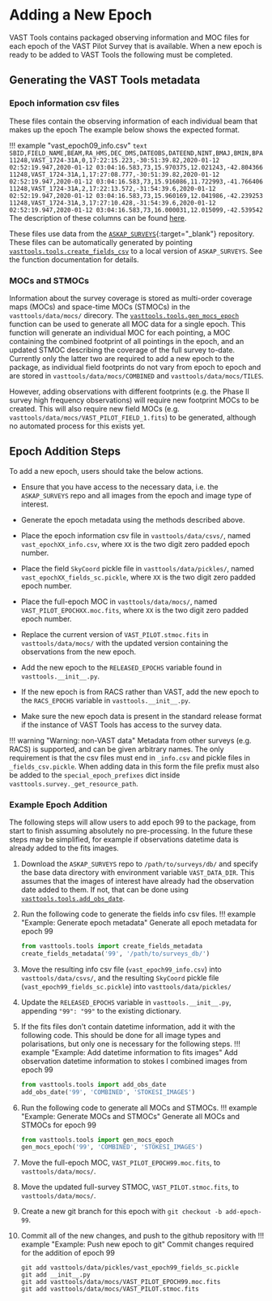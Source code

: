 # Adding a New Epoch

VAST Tools contains packaged observing information and MOC files for each epoch of the VAST Pilot Survey that is available.
When a new epoch is ready to be added to VAST Tools the following must be completed.

## Generating the VAST Tools metadata

### Epoch information csv files

These files contain the observing information of each individual beam that makes up the epoch
The example below shows the expected format.

!!! example "vast_epoch09_info.csv"
    ```text
    SBID,FIELD_NAME,BEAM,RA_HMS,DEC_DMS,DATEOBS,DATEEND,NINT,BMAJ,BMIN,BPA
    11248,VAST_1724-31A,0,17:22:15.223,-30:51:39.82,2020-01-12 02:52:19.947,2020-01-12 03:04:16.583,73,15.970375,12.021243,-42.804366
    11248,VAST_1724-31A,1,17:27:08.777,-30:51:39.82,2020-01-12 02:52:19.947,2020-01-12 03:04:16.583,73,15.916086,11.722993,-41.766406
    11248,VAST_1724-31A,2,17:22:13.572,-31:54:39.6,2020-01-12 02:52:19.947,2020-01-12 03:04:16.583,73,15.960169,12.041986,-42.239253
    11248,VAST_1724-31A,3,17:27:10.428,-31:54:39.6,2020-01-12 02:52:19.947,2020-01-12 03:04:16.583,73,16.000031,12.015099,-42.539542
    ```
    The description of these columns can be found [here](../../components/survey/#fields-attributes).

These files use data from the [`ASKAP_SURVEYS`](https://bitbucket.csiro.au/projects/ASKAP_SURVEYS/repos/vast/browse){:target="_blank"} repository. These files can be automatically generated by pointing [`vasttools.tools.create_fields_csv`](../../reference/tools/#vasttools.tools.create_fields_csv) to a local version of `ASKAP_SURVEYS`. See the function documentation for details.

### MOCs and STMOCs

Information about the survey coverage is stored as multi-order coverage maps (MOCs) and space-time MOCs (STMOCs) in the `vasttools/data/mocs/` direcory. The [`vasttools.tools.gen_mocs_epoch`](../../reference/tools/#vasttools.tools.gen_mocs_epoch) function can be used to generate all MOC data for a single epoch. This function will generate an individual MOC for each pointing, a MOC containing the combined footprint of all pointings in the epoch, and an updated STMOC describing the coverage of the full survey to-date. Currently only the latter two are required to add a new epoch to the package, as individual field footprints do not vary from epoch to epoch and are stored in `vasttools/data/mocs/COMBINED` and `vasttools/data/mocs/TILES`.

However, adding observations with different footprints (e.g. the Phase II survey high frequency observations) will require new footprint MOCs to be created. This will also require new field MOCs (e.g. `vasttools/data/mocs/VAST_PILOT_FIELD_1.fits`) to be generated, although no automated process for this exists yet.

## Epoch Addition Steps
To add a new epoch, users should take the below actions.

* Ensure that you have access to the necessary data, i.e. the `ASKAP_SURVEYS` repo and all images from the epoch and image type of interest.

* Generate the epoch metadata using the methods described above.

* Place the epoch information csv file in `vasttools/data/csvs/`, named `vast_epochXX_info.csv`, where `XX` is the two digit zero padded epoch number.

* Place the field `SkyCoord` pickle file in `vasttools/data/pickles/`, named `vast_epochXX_fields_sc.pickle`, where `XX` is the two digit zero padded epoch number.

* Place the full-epoch MOC in `vasttools/data/mocs/`, named `VAST_PILOT_EPOCHXX.moc.fits`, where `XX` is the two digit zero padded epoch number.

* Replace the current version of `VAST_PILOT.stmoc.fits` in `vasttools/data/mocs/` with the updated version containing the observations from the new epoch.

* Add the new epoch to the `RELEASED_EPOCHS` variable found in `vasttools.__init__.py`.

* If the new epoch is from RACS rather than VAST, add the new epoch to the `RACS_EPOCHS` variable in `vasttools.__init__.py`.

* Make sure the new epoch data is present in the standard release format if the instance of VAST Tools has access to the survey data.

!!! warning "Warning: non-VAST data"
    Metadata from other surveys (e.g. RACS) is supported, and can be given arbitrary names.
    The only requirement is that the csv files must end in `_info.csv` and pickle files in `_fields_csv.pickle`.
    When adding data in this form the file prefix must also be added to the `special_epoch_prefixes` dict inside
    `vasttools.survey._get_resource_path`.


### Example Epoch Addition
The following steps will allow users to add epoch 99 to the package, from start to finish assuming absolutely no pre-processing. In the future these steps may be simplified, for example if observations datetime data is already added to the fits images.

1. Download the `ASKAP_SURVEYS` repo to `/path/to/surveys/db/` and specify the base data directory with environment variable `VAST_DATA_DIR`. This assumes that the images of interest have already had the observation date added to them. If not, that can be done using [`vasttools.tools.add_obs_date`](../../reference/tools/#vasttools.tools.add_obs_date).

2. Run the following code to generate the fields info csv files.
!!! example "Example: Generate epoch metadata"
    Generate all epoch metadata for epoch 99
    ```python
    from vasttools.tools import create_fields_metadata
    create_fields_metadata('99', '/path/to/surveys_db/')
    ```

3. Move the resulting info csv file (`vast_epoch99_info.csv`) into `vasttools/data/csvs/`, and the resulting `SkyCoord` pickle file (`vast_epoch99_fields_sc.pickle`) into `vasttools/data/pickles/`

4. Update the `RELEASED_EPOCHS` variable in `vasttools.__init__.py`, appending `"99": "99"` to the existing dictionary.

6. If the fits files don't contain datetime information, add it with the following code. This should be done for all image types and polarisations, but only one is necessary for the following steps.
!!! example "Example: Add datetime information to fits images"
    Add observation datetime information to stokes I combined images from epoch 99
    ```python
    from vasttools.tools import add_obs_date
    add_obs_date('99', 'COMBINED', 'STOKESI_IMAGES')
    ```

7. Run the following code to generate all MOCs and STMOCs.
!!! example "Example: Generate MOCs and STMOCs"
    Generate all MOCs and STMOCs for epoch 99
    ```python
    from vasttools.tools import gen_mocs_epoch
    gen_mocs_epoch('99', 'COMBINED', 'STOKESI_IMAGES')
    ```

8. Move the full-epoch MOC, `VAST_PILOT_EPOCH99.moc.fits`, to `vasttools/data/mocs/`.

9. Move the updated full-survey STMOC, `VAST_PILOT.stmoc.fits`, to `vasttools/data/mocs/`.

10. Create a new git branch for this epoch with `git checkout -b add-epoch-99`.

11. Commit all of the new changes, and push to the github repository with
!!! example "Example: Push new epoch to git"
    Commit changes required for the addition of epoch 99
    ```git add vasttools/data/csvs/vast_epoch99_info.csv
    git add vasttools/data/pickles/vast_epoch99_fields_sc.pickle
    git add __init__.py
    git add vasttools/data/mocs/VAST_PILOT_EPOCH99.moc.fits
    git add vasttools/data/mocs/VAST_PILOT.stmoc.fits
    ```
